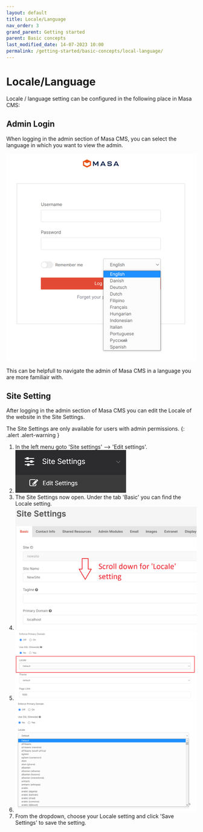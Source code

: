 ```yaml
---
layout: default
title: Locale/Language
nav_order: 3
grand_parent: Getting started
parent: Basic concepts
last_modified_date: 14-07-2023 10:00
permalink: /getting-started/basic-concepts/local-language/
---
```


# Locale/Language

Locale / language setting can be configured in the following place in Masa CMS:

## Admin Login
When logging in the admin section of Masa CMS, you can select the language in which you want to view the admin.

![admin_login_language_setting](/assets/01_getting-started/01_basic-concepts/03_locale-language/admin_login_language_setting.png)

This can be helpfull to navigate the admin of Masa CMS in a language you are more familiair with.

## Site Setting

After logging in the admin section of Masa CMS you can edit the Locale of the website in the Site Settings.

The Site Settings are only available for users with admin permissions.
{: .alert .alert-warning }

1. In the left menu goto 'Site settings' --> 'Edit settings'.
2. ![admin_site_settings](/assets/01_getting-started/01_basic-concepts/03_locale-language/admin_site_settings.png)
3. The Site Settings now open. Under the tab 'Basic' you can find the Locale setting.
4. ![admin_site_settings_basic](/assets/01_getting-started/01_basic-concepts/03_locale-language/admin_site_setting_basic.png)
5. ![admin_site_settings_locale1](/assets/01_getting-started/01_basic-concepts/03_locale-language/admin_site_setting_locale_1.png)
6. ![admin_site_settings_locale2](/assets/01_getting-started/01_basic-concepts/03_locale-language/admin_site_setting_locale_2.png)
7. From the dropdown, choose your Locale setting and click 'Save Settings' to save the setting.